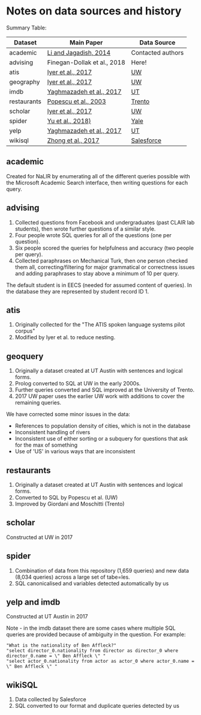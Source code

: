 # Notes on data sources and history

Summary Table:

Dataset      | Main Paper                                                                  | Data Source
------------ | --------------------------------------------------------------------------- | -----------
academic     | [Li and Jagadish, 2014](http://www.vldb.org/pvldb/vol8/p73-li.pdf)          | Contacted authors
advising     | Finegan-Dollak et al., 2018                                                 | Here!
atis         | [Iyer et al., 2017](http://aclweb.org/anthology/P/P17/P17-1089.pdf)         | [UW](https://github.com/sriniiyer/nl2sql/tree/master/data)
geography    | [Iyer et al., 2017](http://aclweb.org/anthology/P/P17/P17-1089.pdf)         | [UW](https://github.com/sriniiyer/nl2sql/tree/master/data)
imdb         | [Yaghmazadeh et al., 2017](http://doi.org/10.1145/3133887)                  | [UT](https://drive.google.com/drive/folders/0B-2uoWxAwJGKY09kaEtTZU1nTWM)
restaurants  | [Popescu et al., 2003](https://doi.org/10.1007/978-3-642-45260-4_5)         | [Trento](https://ikernels-portal.disi.unitn.it/repository/semmap/)
scholar      | [Iyer et al., 2017](http://aclweb.org/anthology/P/P17/P17-1089.pdf)         | [UW](https://github.com/sriniiyer/nl2sql/tree/master/data)
spider       | [Yu et al., 2018)](http://aclweb.org/anthology/D18-1425)                    | [Yale](https://yale-lily.github.io/spider)
yelp         | [Yaghmazadeh et al., 2017](http://doi.org/10.1145/3133887)                  | [UT](https://drive.google.com/drive/folders/0B-2uoWxAwJGKY09kaEtTZU1nTWM)
wikisql      | [Zhong et al., 2017](https://arxiv.org/pdf/1709.00103.pdf)                  | [Salesforce](https://github.com/salesforce/WikiSQL)

## academic

Created for NaLIR by enumerating all of the different queries possible with the Microsoft Academic Search interface, then writing questions for each query.

## advising

1. Collected questions from Facebook and undergraduates (past CLAIR lab students), then wrote further questions of a similar style.
2. Four people wrote SQL queries for all of the questions (one per question).
3. Six people scored the queries for helpfulness and accuracy (two people per query).
4. Collected paraphrases on Mechanical Turk, then one person checked them all, correcting/filtering for major grammatical or correctness issues and adding paraphrases to stay above a minimum of 10 per query.

The default student is in EECS (needed for assumed content of queries).
In the database they are represented by student record ID 1.

## atis

1. Originally collected for the "The ATIS spoken language systems pilot corpus"
2. Modified by Iyer et al. to reduce nesting.

## geoquery

1. Originally a dataset created at UT Austin with sentences and logical forms.
2. Prolog converted to SQL at UW in the early 2000s.
3. Further queries converted and SQL improved at the University of Trento.
4. 2017 UW paper uses the earlier UW work with additions to cover the remaining queries.

We have corrected some minor issues in the data:

- References to population density of cities, which is not in the database
- Inconsistent handling of rivers
- Inconsistent use of either sorting or a subquery for questions that ask for the max of something
- Use of 'US' in various ways that are inconsistent

## restaurants

1. Originally a dataset created at UT Austin with sentences and logical forms.
2. Converted to SQL by Popescu et al. (UW)
3. Improved by Giordani and Moschitti (Trento)

## scholar

Constructed at UW in 2017

## spider

1. Combination of data from this repository (1,659 queries) and new data (8,034 queries) across a large set of tabe=les.
2. SQL canonicalised and variables detected automatically by us

## yelp and imdb

Constructed at UT Austin in 2017

Note - in the imdb dataset there are some cases where multiple SQL queries are provided because of ambiguity in the question. For example:

```
"What is the nationality of Ben Affleck?"
"select director_0.nationality from director as director_0 where director_0.name = \" Ben Affleck \" "
"select actor_0.nationality from actor as actor_0 where actor_0.name = \" Ben Affleck \" "
```

## wikiSQL

1. Data collected by Salesforce
2. SQL converted to our format and duplicate queries detected by us

